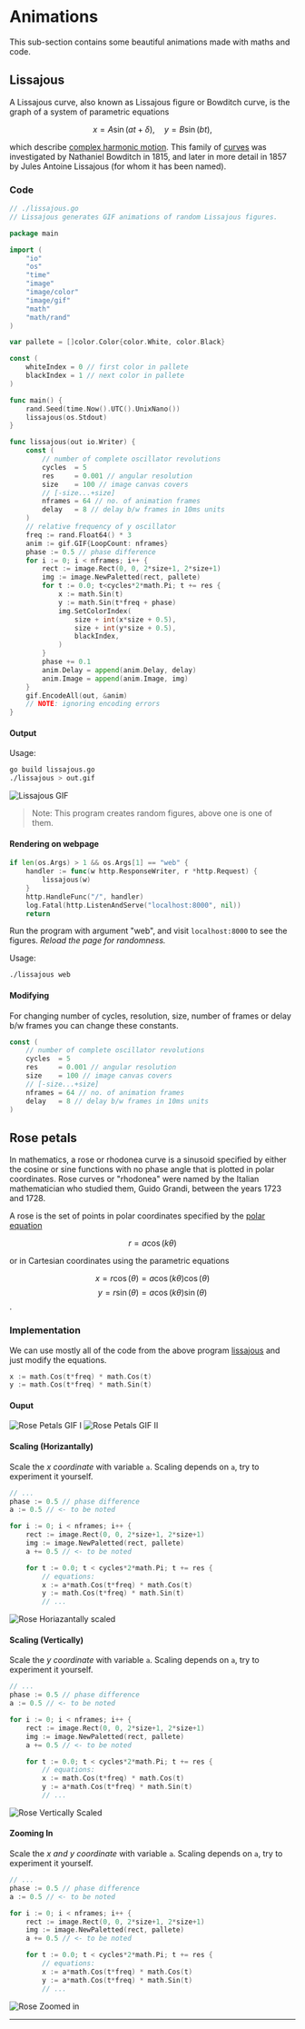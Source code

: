 # Animations

This sub-section contains some beautiful animations made with maths and code.

## Lissajous

A Lissajous curve, also known as Lissajous figure or Bowditch curve, is the graph of a system of parametric equations

$${\displaystyle x=A\sin(at+\delta ),\quad y=B\sin(bt),}$$

which describe [complex harmonic motion](https://en.m.wikipedia.org/wiki/Complex_harmonic_motion). This family of [curves](https://en.m.wikipedia.org/wiki/Curve) was investigated by Nathaniel Bowditch in 1815, and later in more detail in 1857 by Jules Antoine Lissajous (for whom it has been named).

### Code

```go
// ./lissajous.go
// Lissajous generates GIF animations of random Lissajous figures.

package main

import (
    "io"
    "os"
    "time"
    "image"
    "image/color"
    "image/gif"
    "math"
    "math/rand"
)

var pallete = []color.Color{color.White, color.Black}

const (
    whiteIndex = 0 // first color in pallete
    blackIndex = 1 // next color in pallete
)

func main() {
    rand.Seed(time.Now().UTC().UnixNano())
    lissajous(os.Stdout)
}

func lissajous(out io.Writer) {
    const (
        // number of complete oscillator revolutions
        cycles  = 5
        res     = 0.001 // angular resolution
        size    = 100 // image canvas covers
        // [-size...+size]
        nframes = 64 // no. of animation frames
        delay   = 8 // delay b/w frames in 10ms units
    )
    // relative frequency of y oscillator
    freq := rand.Float64() * 3 
    anim := gif.GIF{LoopCount: nframes}
    phase := 0.5 // phase difference
    for i := 0; i < nframes; i++ {
        rect := image.Rect(0, 0, 2*size+1, 2*size+1)
        img := image.NewPaletted(rect, pallete)
        for t := 0.0; t<cycles*2*math.Pi; t += res {
            x := math.Sin(t)
            y := math.Sin(t*freq + phase)
            img.SetColorIndex(
                size + int(x*size + 0.5),
                size + int(y*size + 0.5),
                blackIndex,   
            )
        }
        phase += 0.1
        anim.Delay = append(anim.Delay, delay)
        anim.Image = append(anim.Image, img)
    }
    gif.EncodeAll(out, &anim)
    // NOTE: ignoring encoding errors
}
```

#### Output

Usage:
```bash
go build lissajous.go
./lissajous > out.gif
```

![Lissajous GIF](output/lissajous_out.gif)
> Note: This program creates random figures, above one is one of them.

#### Rendering on webpage

```go
if len(os.Args) > 1 && os.Args[1] == "web" {
	handler := func(w http.ResponseWriter, r *http.Request) {
		lissajous(w)
	}
	http.HandleFunc("/", handler)
	log.Fatal(http.ListenAndServe("localhost:8000", nil))
	return
```
Run the program with argument "web", and visit
`localhost:8000` to see the figures. *Reload the page for randomness.*

Usage:
```bash
./lissajous web
```

#### Modifying

For changing number of cycles, resolution, size, number of frames or delay b/w frames you can change these constants.
```go
const (
    // number of complete oscillator revolutions
    cycles  = 5
    res     = 0.001 // angular resolution
    size    = 100 // image canvas covers
    // [-size...+size]
    nframes = 64 // no. of animation frames
    delay   = 8 // delay b/w frames in 10ms units
)
```

## Rose petals

In mathematics, a rose or rhodonea curve is a sinusoid specified by either the cosine or sine functions with no phase angle that is plotted in polar coordinates. Rose curves or "rhodonea" were named by the Italian mathematician who studied them, Guido Grandi, between the years 1723 and 1728.

A rose is the set of points in polar coordinates specified by the [polar equation](https://en.m.wikipedia.org/wiki/Polar_equation)

$${\displaystyle r=a\cos(k\theta )}$$

or in Cartesian coordinates using the parametric equations

$${\displaystyle x=r\cos(\theta )=a\cos(k\theta )\cos(\theta )}$$
$${\displaystyle y=r\sin(\theta )=a\cos(k\theta )\sin(\theta )}$$.

### Implementation

We can use mostly all of the code from the above program [lissajous](#lissajous) and just modify the equations.

```go
x := math.Cos(t*freq) * math.Cos(t)
y := math.Cos(t*freq) * math.Sin(t)
```

#### Ouput

![Rose Petals GIF I](output/rose_out1.gif)
![Rose Petals GIF II](output/rose_out2.gif)

#### Scaling (Horizantally)

Scale the *x coordinate* with variable `a`.
Scaling depends on `a`, try to experiment it yourself.

```go
// ...
phase := 0.5 // phase difference
a := 0.5 // <- to be noted

for i := 0; i < nframes; i++ {
    rect := image.Rect(0, 0, 2*size+1, 2*size+1)
    img := image.NewPaletted(rect, pallete)
    a += 0.5 // <- to be noted

    for t := 0.0; t < cycles*2*math.Pi; t += res {
        // equations:
        x := a*math.Cos(t*freq) * math.Cos(t)
        y := math.Cos(t*freq) * math.Sin(t)
        // ...
```

![Rose Horiazantally scaled](output/rose_horizantal.gif)

#### Scaling (Vertically)

Scale the *y coordinate* with variable `a`.
Scaling depends on `a`, try to experiment it yourself.
```go
// ...
phase := 0.5 // phase difference
a := 0.5 // <- to be noted

for i := 0; i < nframes; i++ {
    rect := image.Rect(0, 0, 2*size+1, 2*size+1)
    img := image.NewPaletted(rect, pallete)
    a += 0.5 // <- to be noted

    for t := 0.0; t < cycles*2*math.Pi; t += res {
        // equations:
        x := math.Cos(t*freq) * math.Cos(t)
        y := a*math.Cos(t*freq) * math.Sin(t)
        // ...
```

![Rose Vertically Scaled](output/rose_vertical.gif)

#### Zooming In

Scale the *x and y coordinate* with variable `a`.
Scaling depends on `a`, try to experiment it yourself.

```go
// ...
phase := 0.5 // phase difference
a := 0.5 // <- to be noted

for i := 0; i < nframes; i++ {
    rect := image.Rect(0, 0, 2*size+1, 2*size+1)
    img := image.NewPaletted(rect, pallete)
    a += 0.5 // <- to be noted

    for t := 0.0; t < cycles*2*math.Pi; t += res {
        // equations:
        x := a*math.Cos(t*freq) * math.Cos(t)
        y := a*math.Cos(t*freq) * math.Sin(t)
        // ...
```

![Rose Zoomed in](output/rose_zoomed.gif)

---
